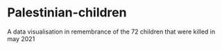 # Palestinian-children
A data visualisation in remembrance of the 72 children that were killed in may 2021
